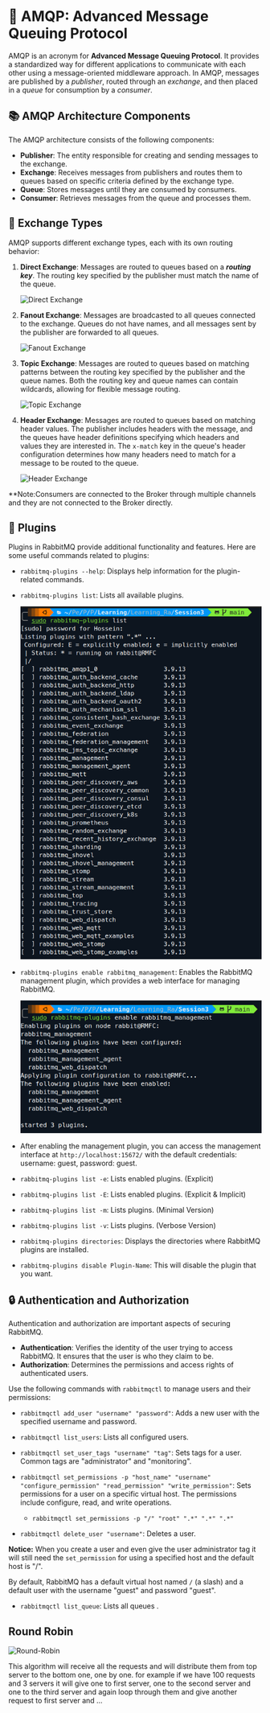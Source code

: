 # 🐇 AMQP: Advanced Message Queuing Protocol

AMQP is an acronym for **Advanced Message Queuing Protocol**. It provides a standardized way for different applications to communicate with each other using a message-oriented middleware approach. In AMQP, messages are published by a *publisher*, routed through an *exchange*, and then placed in a *queue* for consumption by a *consumer*.

## 📚 AMQP Architecture Components

The AMQP architecture consists of the following components:

- **Publisher**: The entity responsible for creating and sending messages to the exchange.
- **Exchange**: Receives messages from publishers and routes them to queues based on specific criteria defined by the exchange type.
- **Queue**: Stores messages until they are consumed by consumers.
- **Consumer**: Retrieves messages from the queue and processes them.

## 🔄 Exchange Types

AMQP supports different exchange types, each with its own routing behavior:

1. **Direct Exchange**: Messages are routed to queues based on a ***routing key***. The routing key specified by the publisher must match the name of the queue.
   
      ![Direct Exchange](https://lostechies.com/content/derekgreer/uploads/2012/03/DirectExchange_thumb1.png)

2. **Fanout Exchange**: Messages are broadcasted to all queues connected to the exchange. Queues do not have names, and all messages sent by the publisher are forwarded to all queues.
   
      ![Fanout Exchange](https://lostechies.com/content/derekgreer/uploads/2012/03/FanoutExchange_thumb2.png)

3. **Topic Exchange**: Messages are routed to queues based on matching patterns between the routing key specified by the publisher and the queue names. Both the routing key and queue names can contain wildcards, allowing for flexible message routing.

    ![Topic Exchange](https://lostechies.com/content/derekgreer/uploads/2012/03/TopicExchange_thumb2.png)
   
4. **Header Exchange**: Messages are routed to queues based on matching header values. The publisher includes headers with the message, and the queues have header definitions specifying which headers and values they are interested in. The `x-match` key in the queue's header configuration determines how many headers need to match for a message to be routed to the queue.


     ![Header Exchange](https://lostechies.com/content/derekgreer/uploads/2012/03/HeadersExchange_thumb2.png)


**Note:Consumers are connected to the Broker through multiple channels and they are not connected to the Broker directly.



## 🧩 Plugins

Plugins in RabbitMQ provide additional functionality and features. Here are some useful commands related to plugins:

- `rabbitmq-plugins --help`: Displays help information for the plugin-related commands.
  
- `rabbitmq-plugins list`: Lists all available plugins.
  
  ![Plugin List](images/Plugins-List.png)

- `rabbitmq-plugins enable rabbitmq_management`: Enables the RabbitMQ management plugin, which provides a web interface for managing RabbitMQ.
  
  ![Enable Management](images/Enable-Management.png)

- After enabling the management plugin, you can access the management interface at `http://localhost:15672/` with the default credentials: username: guest, password: guest.
- `rabbitmq-plugins list -e`: Lists enabled plugins. (Explicit)
- `rabbitmq-plugins list -E`: Lists enabled plugins. (Explicit & Implicit)
- `rabbitmq-plugins list -m`: Lists plugins. (Minimal Version)
- `rabbitmq-plugins list -v`: Lists plugins. (Verbose Version)
- `rabbitmq-plugins directories`: Displays the directories where RabbitMQ plugins are installed.
- `rabbitmq-plugins disable Plugin-Name`: This will disable the plugin that you want.

## 🔒 Authentication and Authorization

Authentication and authorization are important aspects of securing RabbitMQ.

- **Authentication**: Verifies the identity of the user trying to access RabbitMQ. It ensures that the user is who they claim to be.
- **Authorization**: Determines the permissions and access rights of authenticated users.

Use the following commands with `rabbitmqctl` to manage users and their permissions:

- `rabbitmqctl add_user "username" "password"`: Adds a new user with the specified username and password.

- `rabbitmqctl list_users`: Lists all configured users.

- `rabbitmqctl set_user_tags "username" "tag"`: Sets tags for a user. Common tags are "administrator" and "monitoring".

- `rabbitmqctl set_permissions -p "host_name" "username" "configure_permission" "read_permission" "write_permission"`: Sets permissions for a user on a specific virtual host. The permissions include configure, read, and write operations.
  - `rabbitmqctl set_permissions -p "/" "root" ".*" ".*" ".*"` 

- `rabbitmqctl delete_user "username"`: Deletes a user.

**Notice:**
When you create a user and even give the user administrator tag it will still need the `set_permission` for using a specified host and the default host is "/".

By default, RabbitMQ has a default virtual host named `/` (a slash) and a default user with the username "guest" and password "guest".

- `rabbitmqctl list_queue`: Lists all queues .


## Round Robin

![Round-Robin](https://avinetworks.com/wp-content/uploads/2019/02/round-robin-load-balancing-diagram.png)

This algorithm will receive all the requests and will distribute them from top server to the bottom one, one by one.
for example if we have 100 requests and 3 servers it will give one to first server, one to the second server and one to the third server and again loop through them and give another request to first server and ...
